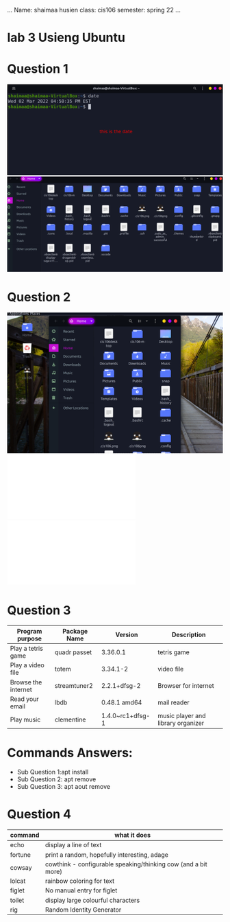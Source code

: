 ...
Name: shaimaa husien
class: cis106
semester: spring 22
...
 
# lab 3 Usieng Ubuntu
 
 
# Question 1
![q1](q1.1.png)
 ![q1](q1.2.png)
# Question 2
![q2](q2.1.png)
![linux](linux.odt)
![linux](linux.pdf)
# Question 3
 
| Program purpose     | Package Name  | Version         | Description                      |
| ------------------- | ------------  | -------         | -----------                      |
| Play a tetris game  | quadr passet  |3.36.0.1         | tetris game                      |
| Play a video file   |totem          |3.34.1-2         |  video file                      |
| Browse the internet |streamtuner2   |2.2.1+dfsg-2     |Browser for internet              | 
| Read your email     |lbdb           |0.48.1 amd64     | mail reader                      |
| Play music          |clementine     | 1.4.0~rc1+dfsg-1|music player and library organizer|
 
 
# Commands Answers:
* Sub Question 1:apt install
* Sub Question 2: apt remove
* Sub Question 3: apt aout remove
 
 
# Question 4
| command | what it does                                                 |
|---------|--------------                                                |
| echo    |display a line of text                                        |
| fortune |print a random, hopefully interesting, adage                  |           
| cowsay  |cowthink - configurable speaking/thinking cow (and a bit more)|            
| lolcat  |rainbow coloring for text                                     |
| figlet  |No manual entry for figlet                                    |
| toilet  |display large colourful characters                            |
| rig     |Random Identity Generator                                     |

